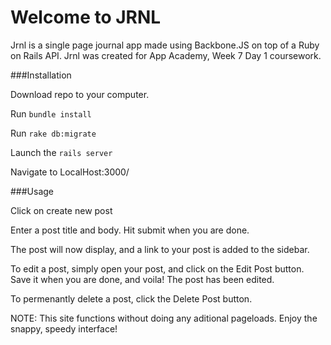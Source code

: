 Welcome to JRNL
===============

Jrnl is a single page journal app made using Backbone.JS on top of a Ruby on Rails API.
Jrnl was created for App Academy, Week 7 Day 1 coursework.

###Installation

Download repo to your computer.

Run `bundle install`

Run `rake db:migrate`

Launch the `rails server`

Navigate to LocalHost:3000/

###Usage

Click on create new post

Enter a post title and body. Hit submit when you are done.

The post will now display, and a link to your post is added to the sidebar.

To edit a post, simply open your post, and click on the Edit Post button. Save it when you are done, and
voila! The post has been edited.

To permenantly delete a post, click the Delete Post button.

NOTE: This site functions without doing any aditional pageloads. Enjoy the snappy, speedy interface!

